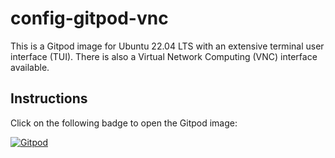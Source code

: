 # config-gitpod-vnc
This is a Gitpod image for Ubuntu 22.04 LTS with an extensive terminal user interface (TUI). There is also a Virtual Network Computing (VNC) interface available.
## Instructions  
Click on the following badge to open the Gitpod image:

[![Gitpod](https://gitpod.io/button/open-in-gitpod.svg)](https://gitpod.io/#https://github.com/novaTopFlex/config-gitpod-vnc/)
